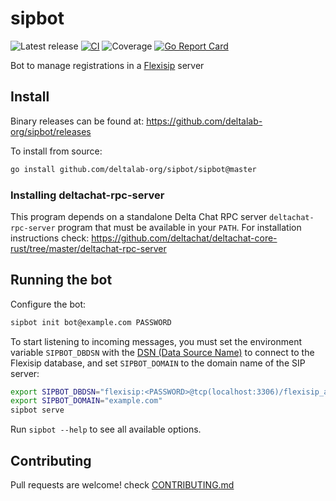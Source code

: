 #  sipbot

![Latest release](https://img.shields.io/github/v/tag/deltalab-org/sipbot?label=release)
[![CI](https://github.com/deltalab-org/sipbot/actions/workflows/ci.yml/badge.svg)](https://github.com/deltalab-org/sipbot/actions/workflows/ci.yml)
![Coverage](https://img.shields.io/badge/Coverage-17.2%25-red)
[![Go Report Card](https://goreportcard.com/badge/github.com/deltalab-org/sipbot)](https://goreportcard.com/report/github.com/deltalab-org/sipbot)

Bot to manage registrations in a [Flexisip](https://www.linphone.org/technical-corner/flexisip) server

## Install

Binary releases can be found at: https://github.com/deltalab-org/sipbot/releases

To install from source:

```sh
go install github.com/deltalab-org/sipbot/sipbot@master
```

### Installing deltachat-rpc-server

This program depends on a standalone Delta Chat RPC server `deltachat-rpc-server` program that must be
available in your `PATH`. For installation instructions check:
https://github.com/deltachat/deltachat-core-rust/tree/master/deltachat-rpc-server

## Running the bot

Configure the bot:

```sh
sipbot init bot@example.com PASSWORD
```

To start listening to incoming messages, you must set the environment variable `SIPBOT_DBDSN`
with the [DSN (Data Source Name)](https://github.com/go-sql-driver/mysql/#dsn-data-source-name)
to connect to the Flexisip database, and set `SIPBOT_DOMAIN` to the domain name of the SIP server:

```sh
export SIPBOT_DBDSN="flexisip:<PASSWORD>@tcp(localhost:3306)/flexisip_accounts"
export SIPBOT_DOMAIN="example.com"
sipbot serve
```

Run `sipbot --help` to see all available options.

## Contributing

Pull requests are welcome! check [CONTRIBUTING.md](CONTRIBUTING.md)
